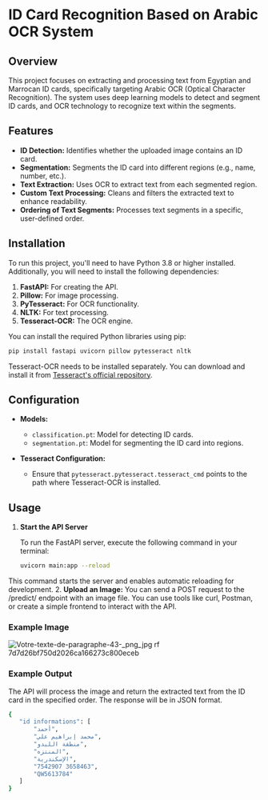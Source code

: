 # ID Card Recognition Based on Arabic OCR System

## Overview

This project focuses on extracting and processing text from Egyptian and Marrocan ID cards, specifically targeting Arabic OCR (Optical Character Recognition). The system uses deep learning models to detect and segment ID cards, and OCR technology to recognize text within the segments.

## Features

- **ID Detection:** Identifies whether the uploaded image contains an ID card.
- **Segmentation:** Segments the ID card into different regions (e.g., name, number, etc.).
- **Text Extraction:** Uses OCR to extract text from each segmented region.
- **Custom Text Processing:** Cleans and filters the extracted text to enhance readability.
- **Ordering of Text Segments:** Processes text segments in a specific, user-defined order.

## Installation

To run this project, you'll need to have Python 3.8 or higher installed. Additionally, you will need to install the following dependencies:

1. **FastAPI:** For creating the API.
2. **Pillow:** For image processing.
3. **PyTesseract:** For OCR functionality.
4. **NLTK:** For text processing.
5. **Tesseract-OCR:** The OCR engine.

You can install the required Python libraries using pip:

```bash
pip install fastapi uvicorn pillow pytesseract nltk
```
Tesseract-OCR needs to be installed separately. You can download and install it from [Tesseract's official repository](https://github.com/tesseract-ocr/tesseract).
## Configuration

- **Models:**
  - `classification.pt`: Model for detecting ID cards.
  - `segmentation.pt`: Model for segmenting the ID card into regions.

- **Tesseract Configuration:**
  - Ensure that `pytesseract.pytesseract.tesseract_cmd` points to the path where Tesseract-OCR is installed.
## Usage

1. **Start the API Server**

   To run the FastAPI server, execute the following command in your terminal:

   ```bash
   uvicorn main:app --reload
   ```
 This command starts the server and enables automatic reloading for development.
 2.  **Upload an Image:**
 You can send a POST request to the /predict/ endpoint with an image file. You can use tools like curl, Postman, or create a simple frontend to interact with the API.
### Example Image
![Votre-texte-de-paragraphe-43-_png_jpg rf 7d7d26bf750d2026ca166273c800eceb](https://github.com/user-attachments/assets/33648fef-08fe-49f5-9e74-3d532e53f318)
### Example Output
The API will process the image and return the extracted text from the ID card in the specified order. The response will be in JSON format.
 ```bash
{
    "id informations": [
        "أحمد",
        "محمد إبراهيم علي",
        "منطقة الليدو",
        "المنتزه",
        "الإسكندرية",
        "7542907 3658463",
        "QW5613784"
    ]
}
  ```
